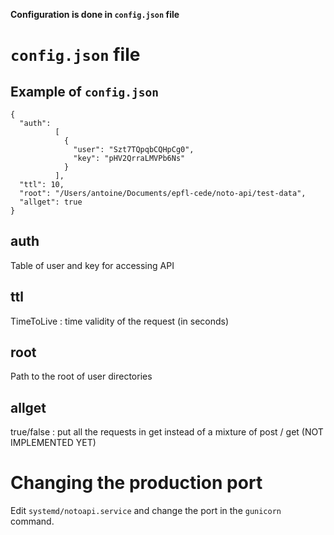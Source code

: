 __Configuration is done in ```config.json``` file__

# ```config.json``` file
## Example of ```config.json```

```
{
  "auth":
          [
            {
              "user": "Szt7TQpqbCQHpCg0",
              "key": "pHV2QrraLMVPb6Ns"
            }
          ],
  "ttl": 10,
  "root": "/Users/antoine/Documents/epfl-cede/noto-api/test-data",
  "allget": true
}
```

## auth 
Table of user and key for accessing API

## ttl
TimeToLive : time validity of the request (in seconds) 

## root
Path to the root of user directories

## allget
true/false : put all the requests in get instead of a mixture of post / get (NOT IMPLEMENTED YET)

# Changing the production port 

Edit ```systemd/notoapi.service``` and change the port in the ```gunicorn``` command.